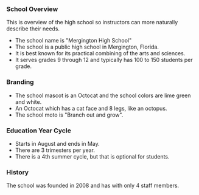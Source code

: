 ### School Overview

This is overview of the high school so instructors can more naturally describe their needs.

- The school name is "Mergington High School"
- The school is a public high school in Mergington, Florida.
- It is best known for its practical combining of the arts and sciences.
- It serves grades 9 through 12 and typically has 100 to 150 students per grade.

### Branding

- The school mascot is an Octocat and the school colors are lime green and white.
- An Octocat which has a cat face and 8 legs, like an octopus.
- The school moto is "Branch out and grow".

### Education Year Cycle

- Starts in August and ends in May.
- There are 3 trimesters per year.
- There is a 4th summer cycle, but that is optional for students.

### History

The school was founded in 2008 and has with only 4 staff members.
